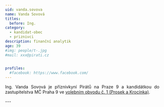 ```yaml
---
uid: vanda.sovova
name: Vanda Sovová
titles:
  before: Ing.
category:
  - kandidat-obec
  - priznivci
description: finanční analytik
age: 39
#img: people/t-.jpg
#mail: xxx@pirati.cz

 
profiles:
  #facebook: https://www.facebook.com/
---
```

<p style='text-align: justify;'>
Ing. Vanda Sovová je příznivkyní Pirátů na Praze 9 a kandidátkou do zastupitelstva MČ Praha 9 ve <a href="/komunalni-volby-2018/prosek/" target="_self"><u>volebním obvodu č. 1 (Prosek a Krocínka)</u></a>.
</p>
---